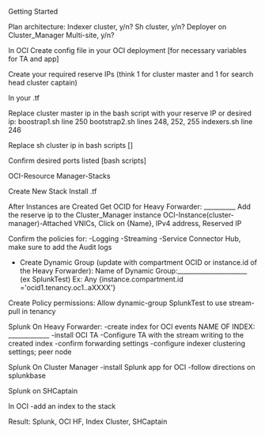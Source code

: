 Getting Started

Plan architecture:
Indexer cluster, y/n?
Sh cluster, y/n?
Deployer on Cluster_Manager
Multi-site, y/n?

In OCI
Create config file in your OCI deployment [for necessary variables for TA and app]

Create your required reserve IPs (think 1 for cluster master and 1 for search head cluster captain)

In your .tf

Replace cluster master ip in the bash script with your reserve IP or desired ip:
  boostrap1.sh line 250
  bootstrap2.sh lines 248, 252, 255
  indexers.sh line 246

Replace sh cluster ip in bash scripts []

Confirm desired ports listed [bash scripts]

OCI-Resource Manager-Stacks

Create New Stack
Install .tf

After Instances are Created
Get OCID for Heavy Forwarder: __________
Add the reserve ip to the Cluster_Manager instance
OCI-Instance(cluster-manager)-Attached VNICs, Click on {Name}, IPv4 address, Reserved IP

Confirm the policies for:
-Logging
-Streaming
-Service Connector Hub, make sure to add the Audit logs
- Create Dynamic Group (update with compartment OCID or instance.id of the Heavy Forwarder):
Name of Dynamic Group:______________________ (ex SplunkTest)
Ex: Any {instance.compartment.id ='ocid1.tenancy.oc1..aXXXX'}

 Create Policy permissions:
	Allow dynamic-group SplunkTest to use stream-pull in tenancy


Splunk On Heavy Forwarder:
-create index for OCI events NAME OF INDEX: _____________
-install OCI TA
-Configure TA with the stream writing to the created index
-confirm forwarding settings
-configure indexer clustering settings; peer node

Splunk On Cluster Manager
-install Splunk app for OCI
-follow directions on splunkbase

Splunk on SHCaptain


In OCI
-add an index to the stack


Result: Splunk, OCI HF, Index Cluster, SHCaptain
